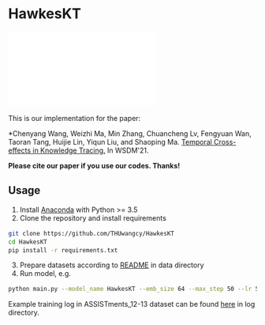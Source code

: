 # HawkesKT

![illustration](./data/_static/idea.pdf)



This is our implementation for the paper:

*Chenyang Wang, Weizhi Ma, Min Zhang, Chuancheng Lv, Fengyuan Wan, Taoran Tang, Huijie Lin, Yiqun Liu, and Shaoping Ma. [Temporal Cross-effects in Knowledge Tracing.]() 
In WSDM'21.

**Please cite our paper if you use our codes. Thanks!**



## Usage		

1. Install [Anaconda](https://docs.conda.io/en/latest/miniconda.html) with Python >= 3.5
2. Clone the repository and install requirements

```bash
git clone https://github.com/THUwangcy/HawkesKT
cd HawkesKT
pip install -r requirements.txt
```

3. Prepare datasets according to [README](https://github.com/THUwangcy/HawkesKT/tree/main/data/README.md) in data directory
4. Run model, e.g.

```bash
python main.py --model_name HawkesKT --emb_size 64 --max_step 50 --lr 5e-3 --l2 1e-5 --time_log 5 --gpu 1 --dataset ASSISTments_09-10
```



Example training log in ASSISTments_12-13 dataset can be found [here](https://github.com/THUwangcy/HawkesKT/blob/main/log/HawkesKT/HawkesKT__ASSISTments_12-13__2019__lr%3D0.001__l2%3D0.0__fold%3D0__time_log%3D5.0.txt) in log directory.

